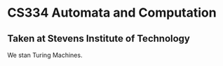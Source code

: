 # CS334 Automata and Computation
## Taken at Stevens Institute of Technology
We stan Turing Machines.
